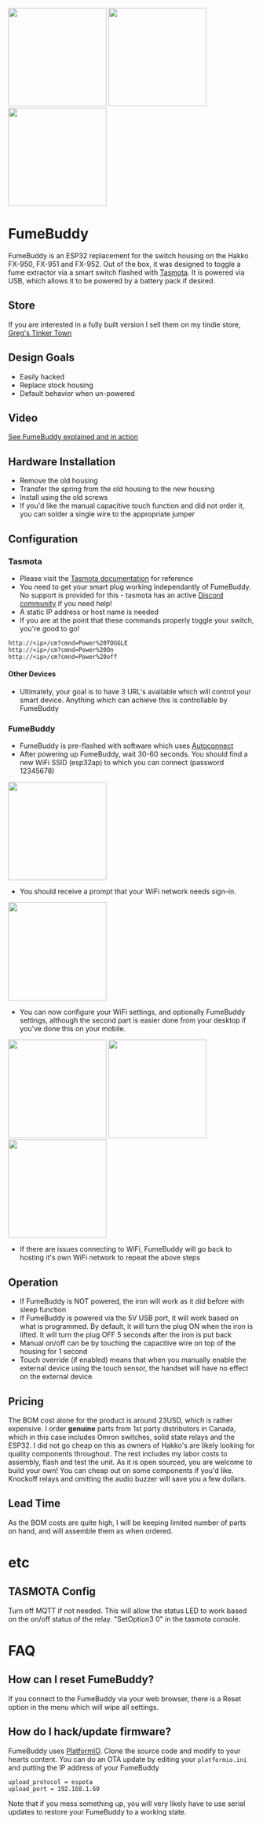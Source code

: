 <img src="https://github.com/gcormier/fumebuddy/blob/master/docs/board-3d.png?raw=true" height="200px" /> <img src="https://github.com/gcormier/fumebuddy/blob/master/docs/back-1.png?raw=true" height="200px" /> <img src="https://github.com/gcormier/fumebuddy/blob/master/docs/back-2.png?raw=true" height="200px" />

# FumeBuddy
FumeBuddy is an ESP32 replacement for the switch housing on the Hakko FX-950, FX-951 and FX-952. Out of the box, it was designed to toggle a fume extractor via a smart switch flashed with [Tasmota](https://tasmota.github.io/docs/#/). It is powered via USB, which allows it to be powered by a battery pack if desired.

## Store
If you are interested in a fully built version I sell them on my tindie store, <a href="https://www.tindie.com/products/gcormier/fumebuddy/">Greg's Tinker Town</a>


## Design Goals
- Easily hacked
- Replace stock housing
- Default behavior when un-powered

## Video
[See FumeBuddy explained and in action](https://www.youtube.com/watch?v=eo5WyHWy1So)

## Hardware Installation
- Remove the old housing
- Transfer the spring from the old housing to the new housing
- Install using the old screws
- If you'd like the manual capacitive touch function and did not order it, you can solder a single wire to the appropriate jumper

## Configuration
### Tasmota
- Please visit the [Tasmota documentation](https://tasmota.github.io/docs/#/Commands?id=with-web-requests) for reference
- You need to get your smart plug working independantly of FumeBuddy. No support is provided for this - tasmota has an active [Discord community](https://discord.gg/Ks2Kzd4) if you need help!
- A static IP address or host name is needed
- If you are at the point that these commands properly toggle your switch, you're good to go!
````
http://<ip>/cm?cmnd=Power%20TOGGLE
http://<ip>/cm?cmnd=Power%20On
http://<ip>/cm?cmnd=Power%20off
````

#### Other Devices
- Ultimately, your goal is to have 3 URL's available which will control your smart device. Anything which can achieve this is controllable by FumeBuddy

### FumeBuddy
- FumeBuddy is pre-flashed with software which uses [Autoconnect](https://hieromon.github.io/AutoConnect/index.html)
- After powering up FumeBuddy, wait 30-60 seconds. You should find a new WiFi SSID (esp32ap) to which you can connect (password 12345678)

<img src="https://github.com/gcormier/fumebuddy/blob/master/docs/esp32ap.png?raw=true" height="200px" />

- You should receive a prompt that your WiFi network needs sign-in.

<img src="https://github.com/gcormier/fumebuddy/blob/master/docs/esp32ap-signin.png?raw=true" height="200px" />

- You can now configure your WiFi settings, and optionally FumeBuddy settings, although the second part is easier done from your desktop if you've done this on your mobile.

<img src="https://github.com/gcormier/fumebuddy/blob/master/docs/esp32-setting.png?raw=true" height="200px" />
<img src="https://github.com/gcormier/fumebuddy/blob/master/docs/tasmota_1.png?raw=true" height="200px" />
<img src="https://github.com/gcormier/fumebuddy/blob/master/docs/tasmota_2.png?raw=true" height="200px" />

- If there are issues connecting to WiFi, FumeBuddy will go back to hosting it's own WiFi network to repeat the above steps


## Operation
- If FumeBuddy is NOT powered, the iron will work as it did before with sleep function
- If FumeBuddy is powered via the 5V USB port, it will work based on what is programmed. By default, it will turn the plug ON when the iron is lifted. It will turn the plug OFF 5 seconds after the iron is put back
- Manual on/off can be by touching the capacitive wire on top of the housing for 1 second
- Touch override (if enabled) means that when you manually enable the external device using the touch sensor, the handset will have no effect on the external device.

## Pricing
The BOM cost alone for the product is around 23USD, which is rather expensive. I order **genuine** parts from 1st party distributors in Canada, which in this case includes Omron switches, solid state relays and the ESP32. I did not go cheap on this as owners of Hakko's are likely looking for quality components throughout. The rest includes my labor costs to assembly, flash and test the unit. As it is open sourced, you are welcome to build your own! You can cheap out on some components if you'd like. Knockoff relays and omitting the audio buzzer will save you a few dollars.

## Lead Time
As the BOM costs are quite high, I will be keeping limited number of parts on hand, and will assemble them as when ordered.

# etc
## TASMOTA Config
Turn off MQTT if not needed. This will allow the status LED to work based on the on/off status of the relay. "SetOption3 0" in the tasmota console.

# FAQ
## How can I reset FumeBuddy?
If you connect to the FumeBuddy via your web browser, there is a Reset option in the menu which will wipe all settings.

## How do I hack/update firmware?
FumeBuddy uses [PlatformIO](https://platformio.org/). Clone the source code and modify to your hearts content. You can do an OTA update by editing your `platformio.ini` and putting the IP address of your FumeBuddy
````
upload_protocol = espota
upload_port = 192.168.1.60
````

Note that if you mess something up, you will very likely have to use serial updates to restore your FumeBuddy to a working state.







